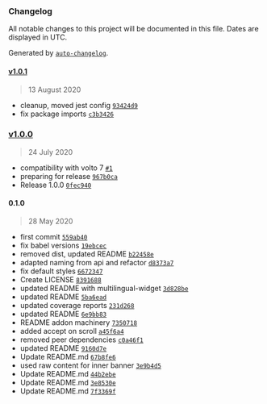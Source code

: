 ### Changelog

All notable changes to this project will be documented in this file. Dates are displayed in UTC.

Generated by [`auto-changelog`](https://github.com/CookPete/auto-changelog).

#### [v1.0.1](https://github.com/collective/volto-cookie-banner/compare/v1.0.0...v1.0.1)

> 13 August 2020

- cleanup, moved jest config [`93424d9`](https://github.com/collective/volto-cookie-banner/commit/93424d927aa0c7474fec7a70cf592ea9efbe3769)
- fix package imports [`c3b3426`](https://github.com/collective/volto-cookie-banner/commit/c3b34266c0b0410234f9d54b2dbece550e8b8e42)

### [v1.0.0](https://github.com/collective/volto-cookie-banner/compare/0.1.0...v1.0.0)

> 24 July 2020

- compatibility with volto 7 [`#1`](https://github.com/collective/volto-cookie-banner/pull/1)
- preparing for release [`967b0ca`](https://github.com/collective/volto-cookie-banner/commit/967b0ca27f1e53b2fb055ed24b4d990202bfea86)
- Release 1.0.0 [`0fec940`](https://github.com/collective/volto-cookie-banner/commit/0fec94094dd71abca56939b8db8a3a6e00d64883)

#### 0.1.0

> 28 May 2020

- first commit [`559ab40`](https://github.com/collective/volto-cookie-banner/commit/559ab40be536e5f939696b8661c7a860ea37648f)
- fix babel versions [`19ebcec`](https://github.com/collective/volto-cookie-banner/commit/19ebcecbcac2eb20a948127b7fae6156f0581100)
- removed dist, updated README [`b22458e`](https://github.com/collective/volto-cookie-banner/commit/b22458e487f79dd756bfcb3d2c3036c5def52505)
- adapted naming from api and refactor [`d8373a7`](https://github.com/collective/volto-cookie-banner/commit/d8373a7cd7fdd3be272e26db4b42c9c576124b59)
- fix default styles [`6672347`](https://github.com/collective/volto-cookie-banner/commit/66723478098f2dedcddc90154c310b003c124768)
- Create LICENSE [`8391688`](https://github.com/collective/volto-cookie-banner/commit/8391688acaaa0fce76cb058327c3d1d602518c16)
- updated README with multilingual-widget [`3d828be`](https://github.com/collective/volto-cookie-banner/commit/3d828be2b8858534c0e19efbb9fe40988af8a332)
- updated README [`5ba6ead`](https://github.com/collective/volto-cookie-banner/commit/5ba6ead1e01c0f2dadd8c46815eaba21ac9bb6ba)
- updated coverage reports [`231d268`](https://github.com/collective/volto-cookie-banner/commit/231d268afcc723104de2398ed13d00ff814aa48a)
- updated README [`6e9bb83`](https://github.com/collective/volto-cookie-banner/commit/6e9bb83c6e71b88f78659adc9c4a7c7d67889582)
- README addon machinery [`7350718`](https://github.com/collective/volto-cookie-banner/commit/7350718ef3aa87ec12301623927866d03d90bfb7)
- added accept on scroll [`a45f6a4`](https://github.com/collective/volto-cookie-banner/commit/a45f6a4f401d659e3825fd2415b61bca3c956ec0)
- removed peer dependencies [`c0a46f1`](https://github.com/collective/volto-cookie-banner/commit/c0a46f12b46ea8e5cf184d8f5c360d4ac7b2ff0f)
- updated README [`9160d7e`](https://github.com/collective/volto-cookie-banner/commit/9160d7efc33002882d1532316e6af10667b061d6)
- Update README.md [`67b8fe6`](https://github.com/collective/volto-cookie-banner/commit/67b8fe6777bd579bd11dd15e72dad603c4df7d7e)
- used raw content for inner banner [`3e9b4d5`](https://github.com/collective/volto-cookie-banner/commit/3e9b4d55d70135c7a6d686aefd16b90157257ebd)
- Update README.md [`44b2ebe`](https://github.com/collective/volto-cookie-banner/commit/44b2ebeb98d8e20b03594f2a236e6410c8d2bc74)
- Update README.md [`3e8530e`](https://github.com/collective/volto-cookie-banner/commit/3e8530e9ccd386a57a20265c5a340b76134c00c6)
- Update README.md [`7f3369f`](https://github.com/collective/volto-cookie-banner/commit/7f3369f37910a7b8476baab1b10f2197c26d46ce)
